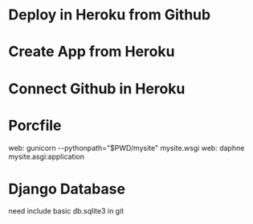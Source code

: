 # Deploy in Heroku from Github

# Create App from Heroku

# Connect Github in Heroku

# Porcfile
web: gunicorn --pythonpath="$PWD/mysite" mysite.wsgi
web: daphne mysite.asgi:application

# Django Database
need include basic db.sqlite3 in git
